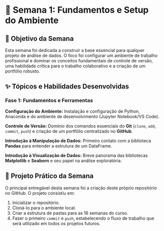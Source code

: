 # **📂 Semana 1: Fundamentos e Setup do Ambiente**

## 🎯 **Objetivo da Semana**

Esta semana foi dedicada a construir a base essencial para qualquer projeto de análise de dados. O foco foi configurar um ambiente de trabalho profissional e dominar os conceitos fundamentais de controle de versão, uma habilidade crítica para o trabalho colaborativo e a criação de um portfólio robusto.

## ✨ **Tópicos e Habilidades Desenvolvidas**

### **Fase 1: Fundamentos e Ferramentas**

  **Configuração do Ambiente:** Instalação e configuração de Python, Anaconda e do ambiente de desenvolvimento (Jupyter Notebook/VS Code).

  **Controle de Versão:** Domínio dos comandos essenciais do **Git** (`clone`, `add`, `commit`, `push`) e criação de um portfólio centralizado no **GitHub**.

  **Introdução à Manipulação de Dados:** Primeiro contato com a biblioteca **Pandas** para entender a estrutura de um DataFrame.

  **Introdução à Visualização de Dados:** Breve panorama das bibliotecas **Matplotlib** e **Seaborn** e seu papel na análise exploratória.

## 🚀 **Projeto Prático da Semana**

O principal entregável desta semana foi a criação deste próprio repositório no GitHub. O projeto consistiu em:
1.  Inicializar o repositório.
2.  Cloná-lo para o ambiente local.
3.  Criar a estrutura de pastas para as 16 semanas do curso.
4.  Fazer o primeiro `commit` e `push`, estabelecendo o fluxo de trabalho que será utilizado em todos os projetos futuros.
